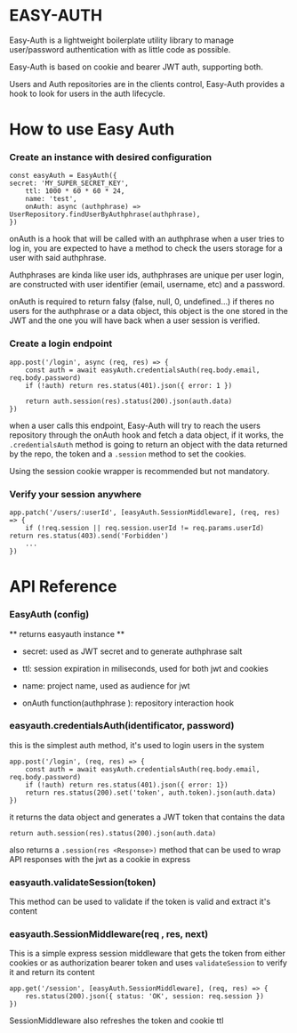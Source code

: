 # EASY-AUTH

Easy-Auth is a lightweight boilerplate utility library to manage user/password authentication with as little code as possible.

Easy-Auth is based on cookie and bearer JWT auth, supporting both.

Users and Auth repositories are in the clients control, Easy-Auth provides a hook to look for users in the auth lifecycle.

# How to use Easy Auth

### Create an instance with desired configuration

```
const easyAuth = EasyAuth({
secret: 'MY_SUPER_SECRET_KEY',
    ttl: 1000 * 60 * 60 * 24,
    name: 'test',
    onAuth: async (authphrase) => UserRepository.findUserByAuthphrase(authphrase),
})

```

onAuth is a hook that will be called with an authphrase when a user tries to log in, you are expected to have a method to check the users storage for a user with said authphrase.

Authphrases are kinda like user ids, authphrases are unique per user login, are constructed with user identifier (email, username, etc) and a password.

onAuth is required to return falsy (false, null, 0, undefined...) if theres no users for the authphrase or a data object,
this object is the one stored in the JWT and the one you will have back when a user session is verified.

### Create a login endpoint

```
app.post('/login', async (req, res) => {
    const auth = await easyAuth.credentialsAuth(req.body.email, req.body.password)
    if (!auth) return res.status(401).json({ error: 1 })

    return auth.session(res).status(200).json(auth.data)
})
```

when a user calls this endpoint, Easy-Auth will try to reach the users repository through the onAuth hook and fetch a data object, if it works, the `.credentialsAuth` method is going 
to return an object with the data returned by the repo, the token and a `.session` method to set the cookies.

Using the session cookie wrapper is recommended but not mandatory.

### Verify your session anywhere

```
app.patch('/users/:userId', [easyAuth.SessionMiddleware], (req, res) => {
    if (!req.session || req.session.userId != req.params.userId) return res.status(403).send('Forbidden')
    ...
})

```

# API Reference

### EasyAuth <constructor>(config)

** returns easyauth instance **

- secret: used as JWT secret and to generate authphrase salt

- ttl: session expiration in miliseconds, used for both jwt and cookies

- name: project name, used as audience for jwt

- onAuth function(authphrase <string>): repository interaction hook

### easyauth<instance>.credentialsAuth(identificator, password)

this is the simplest auth method, it's used to login users in the system

```
app.post('/login', (req, res) => {
    const auth = await easyAuth.credentialsAuth(req.body.email, req.body.password)
    if (!auth) return res.status(401).json({ error: 1})
    return res.status(200).set('token', auth.token).json(auth.data)
})
```

it returns the data object and generates a JWT token that contains the data

`return auth.session(res).status(200).json(auth.data)`

also returns a `.session(res <Response>)` method that can be used to wrap API responses with the jwt as a cookie in express

### easyauth<instance>.validateSession(token)

This method can be used to validate if the token is valid and extract it's content

### easyauth<instance>.SessionMiddleware(req <Request>, res, next)

This is a simple express session middleware that gets the token from either cookies or as authorization bearer token and uses `validateSession` to verify it and return its content

```
app.get('/session', [easyAuth.SessionMiddleware], (req, res) => {
    res.status(200).json({ status: 'OK', session: req.session })
})
```

SessionMiddleware also refreshes the token and cookie ttl
